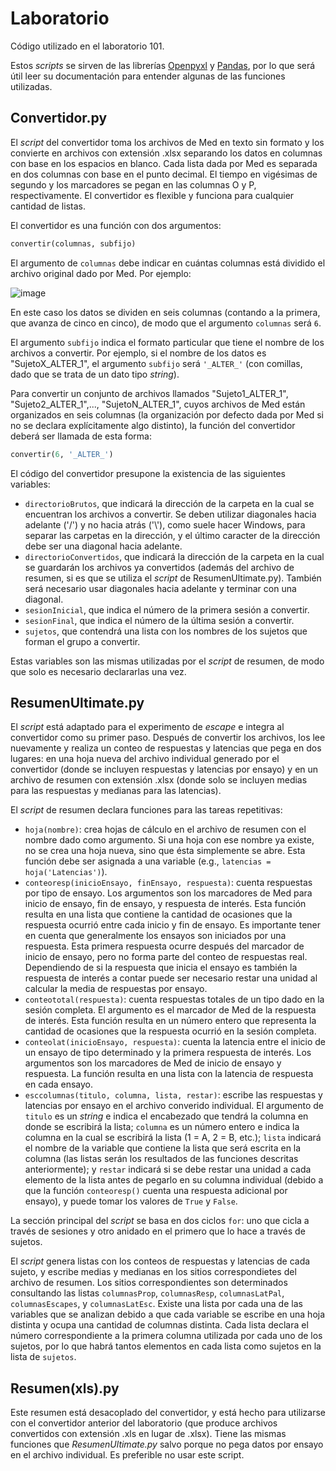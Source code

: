 # Laboratorio
Código utilizado en el laboratorio 101.

Estos _scripts_ se sirven de las librerías [Openpyxl](https://openpyxl.readthedocs.io/en/stable/index.html) y [Pandas](https://pandas.pydata.org/pandas-docs/stable/), por lo que será útil leer su documentación para entender algunas de las funciones utilizadas.

## Convertidor.py

El _script_ del convertidor toma los archivos de Med en texto sin formato y los convierte en archivos con extensión .xlsx separando los datos en columnas con base en los espacios en blanco. Cada lista dada por Med es separada en dos columnas con base en el punto decimal. El tiempo en vigésimas de segundo y los marcadores se pegan en las columnas O y P, respectivamente. El convertidor es flexible y funciona para cualquier cantidad de listas.

El convertidor es una función con dos argumentos: 
```python
convertir(columnas, subfijo)
```

El argumento de `columnas` debe indicar en cuántas columnas está dividido el archivo original dado por Med. Por ejemplo:

![image](https://user-images.githubusercontent.com/87039101/124951294-d38b8c00-dfd8-11eb-9d80-def3c77ae8c2.png)

En este caso los datos se dividen en seis columnas (contando a la primera, que avanza de cinco en cinco), de modo que el argumento `columnas` será `6`.

El argumento `subfijo` indica el formato particular que tiene el nombre de los archivos a convertir. Por ejemplo, si el nombre de los datos es "SujetoX_ALTER_1", el argumento `subfijo` será `'_ALTER_'` (con comillas, dado que se trata de un dato tipo _string_).

Para convertir un conjunto de archivos llamados "Sujeto1_ALTER_1", "Sujeto2_ALTER_1",..., "SujetoN_ALTER_1", cuyos archivos de Med están organizados en seis columnas (la organización por defecto dada por Med si no se declara explícitamente algo distinto), la función del convertidor deberá ser llamada de esta forma:

```python
convertir(6, '_ALTER_')
```

El código del convertidor presupone la existencia de las siguientes variables:

* `directorioBrutos`, que indicará la dirección de la carpeta en la cual se encuentran los archivos a convertir. Se deben utilizar diagonales hacia adelante ('/') y no hacia atrás ('\\'), como suele hacer Windows, para separar las carpetas en la dirección, y el último caracter de la dirección debe ser una diagonal hacia adelante.
* `directorioConvertidos`, que indicará la dirección de la carpeta en la cual se guardarán los archivos ya convertidos (además del archivo de resumen, si es que se utiliza el _script_ de ResumenUltimate.py). También será necesario usar diagonales hacia adelante y terminar con una diagonal.
* `sesionInicial`, que indica el número de la primera sesión a convertir.
* `sesionFinal`, que indica el número de la última sesión a convertir.
* `sujetos`, que contendrá una lista con los nombres de los sujetos que forman el grupo a convertir.

Estas variables son las mismas utilizadas por el _script_ de resumen, de modo que solo es necesario declararlas una vez.

## ResumenUltimate.py

El _script_ está adaptado para el experimento de _escape_ e integra al convertidor como su primer paso. Después de convertir los archivos, los lee nuevamente y realiza un conteo de respuestas y latencias que pega en dos lugares: en una hoja nueva del archivo individual generado por el convertidor (donde se incluyen respuestas y latencias por ensayo) y en un archivo de resumen con extensión .xlsx (donde solo se incluyen medias para las respuestas y medianas para las latencias).

El _script_ de resumen declara funciones para las tareas repetitivas:
* `hoja(nombre)`: crea hojas de cálculo en el archivo de resumen con el nombre dado como argumento. Si una hoja con ese nombre ya existe, no se crea una hoja nueva, sino que ésta simplemente se abre. Esta función debe ser asignada a una variable (e.g., `latencias = hoja('Latencias')`).
* `conteoresp(inicioEnsayo, finEnsayo, respuesta)`: cuenta respuestas por tipo de ensayo. Los argumentos son los marcadores de Med para inicio de ensayo, fin de ensayo, y respuesta de interés. Esta función resulta en una lista que contiene la cantidad de ocasiones que la respuesta ocurrió entre cada inicio y fin de ensayo. Es importante tener en cuenta que generalmente los ensayos son iniciados por una respuesta. Esta primera respuesta ocurre después del marcador de inicio de ensayo, pero no forma parte del conteo de respuestas real. Dependiendo de si la respuesta que inicia el ensayo es también la respuesta de interés a contar puede ser necesario restar una unidad al calcular la media de respuestas por ensayo.
* `conteototal(respuesta)`: cuenta respuestas totales de un tipo dado en la sesión completa. El argumento es el marcador de Med de la respuesta de interés. Esta función resulta en un número entero que representa la cantidad de ocasiones que la respuesta ocurrió en la sesión completa.
* `conteolat(inicioEnsayo, respuesta)`: cuenta la latencia entre el inicio de un ensayo de tipo determinado y la primera respuesta de interés. Los argumentos son los marcadores de Med de inicio de ensayo y respuesta. La función resulta en una lista con la latencia de respuesta en cada ensayo.
* `esccolumnas(titulo, columna, lista, restar)`: escribe las respuestas y latencias por ensayo en el archivo converido individual. El argumento de `titulo` es un _string_ e indica el encabezado que tendrá la columna en donde se escribirá la lista; `columna` es un número entero e indica la columna en la cual se escribirá la lista (1 = A, 2 = B, etc.); `lista` indicará el nombre de la variable que contiene la lista que será escrita en la columna (las listas serán los resultados de las funciones descritas anteriormente); y `restar` indicará si se debe restar una unidad a cada elemento de la lista antes de pegarlo en su columna individual (debido a que la función `conteoresp()` cuenta una respuesta adicional por ensayo), y puede tomar los valores de `True` y `False`.

La sección principal del _script_ se basa en dos ciclos `for`: uno que cicla a través de sesiones y otro anidado en el primero que lo hace a través de sujetos.

El _script_ genera listas con los conteos de respuestas y latencias de cada sujeto, y escribe medias y medianas en los sitios correspondietes del archivo de resumen. Los sitios correspondientes son determinados consultando las listas `columnasProp`, `columnasResp`, `columnasLatPal`, `columnasEscapes`, y `columnasLatEsc`. Existe una lista por cada una de las variables que se analizan debido a que cada variable se escribe en una hoja distinta y ocupa una cantidad de columnas distinta. Cada lista declara el número correspondiente a la primera columna utilizada por cada uno de los sujetos, por lo que habrá tantos elementos en cada lista como sujetos en la lista de `sujetos`. 

## Resumen(xls).py

Este resumen está desacoplado del convertidor, y está hecho para utilizarse con el convertidor anterior del laboratorio (que produce archivos convertidos con extensión .xls en lugar de .xlsx). Tiene las mismas funciones que _ResumenUltimate.py_ salvo porque no pega datos por ensayo en el archivo individual. Es preferible no usar este script.
